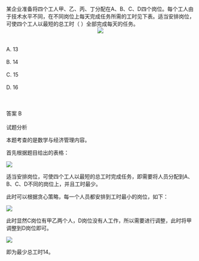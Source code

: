 <div class="detail lh2"><div>
某企业准备将四个工人甲、乙、丙、丁分配在A、B、C、D四个岗位。每个工人由于技术水平不同，在不同岗位上每天完成任务所需的工时见下表。适当安排岗位，可使四个工人以最短的总工时（  ）全部完成每天的任务。</div>
<div style="text-align: center;">
<img src="https://static.educity.cn/images/shiti/2019-10/385/SZT7Pwz4Ki.png"/>
</div><br/><br/>A. 13<br/><br/>B. 14<br/><br/>C. 15<br/><br/>D. 16<br/><br/><br/><br/>答案 B<br/><br/>试题分析<br/><p></p><p>本题考查的是数学与经济管理内容。</p><p>首先根据题目给出的表格：</p><p>
<img src="https://static.educity.cn/images/shiti/2021-04/942/2fqS2zHrYH.png"/>
</p><p>适当安排岗位，可使四个工人以最短的总工时完成任务，即需要将人员分配到A、B、C、D不同的岗位上，并且工时最少。<br/></p><p>此时可以根据贪心策略，每一个人员都安排到工时最小的岗位，如下：</p><p>
<img src="https://static.educity.cn/images/shiti/2021-04/5/aBesjsJ6ru.png"/>
</p><p>此时显然C岗位有甲乙两个人，D岗位没有人工作，所以需要进行调整，此时将甲调整到D岗位即可。</p><p>
<img src="https://static.educity.cn/images/shiti/2021-04/750/GpjPFQPJx6.png"/>
</p><p>即为最少总工时14。</p></div>